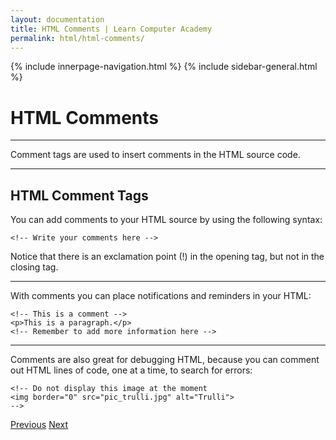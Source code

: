 ```yaml
---
layout: documentation
title: HTML Comments | Learn Computer Academy
permalink: html/html-comments/
---
```

<div class="loader">
{% include innerpage-navigation.html %}
{% include sidebar-general.html %}
            <div class="page-content">
                <div class="content-wrapper">
                    <div class="row">
                        <div class="col-md-9 content">
                            <!-- Your content goes started here -->
                            <div class="doc-content">
                                <h1>HTML Comments</h1>
                                <hr>
                                <p>Comment tags are used to insert comments in the HTML source code.</p>
                                <hr>
                                <h2>HTML Comment Tags</h2>
                                <p>You can add comments to your HTML source by using the following syntax:</p>
                                <pre class="snippet"><code class="html">&lt;!-- Write your comments here --></code></pre>
                                <p>Notice that there is an exclamation point (!) in the opening tag, but not in the closing tag.</p>
                                <hr>
                                <p>With comments you can place notifications and reminders in your HTML:</p>
                                <pre class="snippet"><code class="html">&lt;!-- This is a comment -->
&lt;p>This is a paragraph.&lt;/p>
&lt;!-- Remember to add more information here -->
</code></pre>
                                <hr>
                                <p>Comments are also great for debugging HTML, because you can comment out HTML lines of code, one at a time, to search for errors:</p>
                                <pre class="snippet"><code class="html">&lt;!-- Do not display this image at the moment
&lt;img border="0" src="pic_trulli.jpg" alt="Trulli">
--></code></pre>
                            </div>
                            <!-- /.Your content goes ends here -->
                            <div class="footer-btn d-flex justify-content-between">
                                <a href="html-attributes" class="btn"><i class="fas fa-arrow-circle-left"></i>Previous</a>
                                <a href="html-links" class="btn">Next<i class="fas fa-arrow-circle-right"></i></a>
                            </div>
                            <!-- /.End of footer button -->
                        </div>
                        <!-- Right Sidebar Start-->
                        <?php include '../includes/right-sidebar-innerpage.php'; ?>
                        <!-- Right-Sidebar End -->
                    </div>
                </div>
